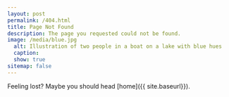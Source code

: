 ```yaml
---
layout: post
permalink: /404.html
title: Page Not Found
description: The page you requested could not be found.
image: /media/blue.jpg
  alt: Illustration of two people in a boat on a lake with blue hues
  caption:
  show: true
sitemap: false
---
```

Feeling lost? Maybe you should head [home]({{ site.baseurl}}).